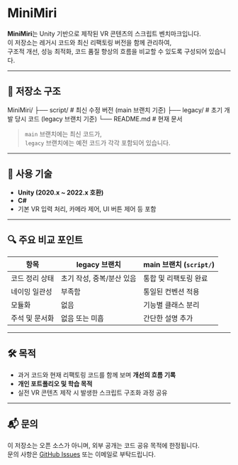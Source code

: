 # MiniMiri

**MiniMiri**는 Unity 기반으로 제작된 VR 콘텐츠의 스크립트 벤치마크입니다.  
이 저장소는 레거시 코드와 최신 리팩토링 버전을 함께 관리하여,  
구조적 개선, 성능 최적화, 코드 품질 향상의 흐름을 비교할 수 있도록 구성되어 있습니다.

---

## 📁 저장소 구조

MiniMiri/
├── script/ # 최신 수정 버전 (main 브랜치 기준)
├── legacy/ # 초기 개발 당시 코드 (legacy 브랜치 기준)
└── README.md # 현재 문서

> `main` 브랜치에는 최신 코드가,  
> `legacy` 브랜치에는 예전 코드가 각각 포함되어 있습니다.

---

## 📌 사용 기술

- **Unity (2020.x ~ 2022.x 호환)**
- **C#**
- 기본 VR 입력 처리, 카메라 제어, UI 버튼 제어 등 포함

---

## 🔍 주요 비교 포인트

| 항목                | legacy 브랜치         | main 브랜치 (`script/`) |
|---------------------|------------------------|--------------------------|
| 코드 정리 상태      | 초기 작성, 중복/분산 있음 | 통합 및 리팩토링 완료     |
| 네이밍 일관성       | 부족함                 | 통일된 컨벤션 적용       |
| 모듈화              | 없음                  | 기능별 클래스 분리       |
| 주석 및 문서화      | 없음 또는 미흡         | 간단한 설명 추가         |

---

## 🛠️ 목적

- 과거 코드와 현재 리팩토링 코드를 함께 보며 **개선의 흐름 기록**
- **개인 포트폴리오 및 학습 목적**
- 실전 VR 콘텐츠 제작 시 발생한 스크립트 구조화 과정 공유

---

## 📬 문의

이 저장소는 오픈 소스가 아니며, 외부 공개는 코드 공유 목적에 한정됩니다.  
문의 사항은 [GitHub Issues](https://github.com/raccoongod/MiniMiri/issues) 또는 이메일로 부탁드립니다.
